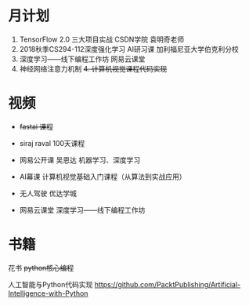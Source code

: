 # 月计划
1. TensorFlow 2.0 三大项目实战  CSDN学院  袁明奇老师
2. 2018秋季CS294-112深度强化学习  AI研习课  加利福尼亚大学伯克利分校
3. 深度学习——线下编程工作坊   网易云课堂  
4. 神经网络注意力机制
~~4. 计算机视觉课程代码实现~~

# 视频
- ~~fastai 课程~~
- siraj raval 100天课程
- 网易公开课  吴恩达 机器学习、深度学习

- AI幕课 计算机视觉基础入门课程（从算法到实战应用）

- 无人驾驶 优达学城

- 网易云课堂 深度学习——线下编程工作坊


# 书籍
花书
~~python核心编程~~



人工智能与Python代码实现 
https://github.com/PacktPublishing/Artificial-Intelligence-with-Python

